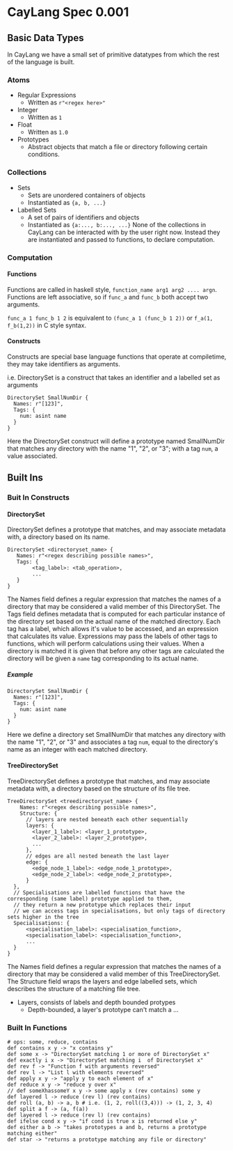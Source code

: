 # CayLang Spec 0.001

## Basic Data Types
In CayLang we have a small set of primitive datatypes from which the rest of the language is built.

### Atoms

* Regular Expressions
    * Written as `r"<regex here>"`
* Integer
    * Written as `1`
* Float
    * Written as `1.0`
* Prototypes
    * Abstract objects that match a file or directory following certain conditions.

### Collections

* Sets
    * Sets are unordered containers of objects
    * Instantiated as `{a, b, ...}`
* Labelled Sets
    * A set of pairs of identifiers and objects
    * Instantiated as `{a:..., b:..., ...}`
None of the collections in CayLang can be interacted with by the user right now.
Instead they are instantiated and passed to functions, to declare computation.

### Computation

#### Functions
Functions are called in haskell style, `function_name arg1 arg2 .... argn`.
Functions are left associative, so if `func_a` and `func_b` both accept two arguments.

`func_a 1 func_b 1 2` is equivalent to `(func_a 1 (func_b 1 2))` or `f_a(1, f_b(1,2))` in C style syntax.

#### Constructs
Constructs are special base language functions that operate at compiletime, they may take identifiers as arguments.

i.e. DirectorySet is a construct that takes an identifier and a labelled set as arguments
```
DirectorySet SmallNumDir {
  Names: r"[123]",
  Tags: {
    num: asint name
  }
}
```
Here the DirectorySet construct will define a prototype named SmallNumDir that matches any directory with the name "1", "2", or "3"; with a tag `num`, a value associated.


## Built Ins

### Buit In Constructs

#### DirectorySet
DirectorySet defines a prototype that matches, and may associate metadata with, a directory based on its name.
```
DirectorySet <directoryset_name> {
   Names: r"<regex describing possible names>",
   Tags: {
        <tag_label>: <tab_operation>,
        ...
   }
}
```
The Names field defines a regular expression that matches the names of a directory that may be considered a valid member of this DirectorySet.
The Tags field defines metadata that is computed for each particular instance of the directory set based on the actual name of the matched directory.
Each tag has a label, which allows it's value to be accessed, and an expression that calculates its value.
Expressions may pass the labels of other tags to functions, which will perform calculations using their values.
When a directory is matched it is given that before any other tags are calculated the directory will be given a `name` tag corresponding to its actual name.

##### Example
```
DirectorySet SmallNumDir {
  Names: r"[123]",
  Tags: {
    num: asint name
  }
}
```
Here we define a directory set SmallNumDir that matches any directory with the name "1", "2", or "3" and associates a tag `num`, equal to the directory's name as an integer with each matched directory.

#### TreeDirectorySet
TreeDirectorySet defines a prototype that matches, and may associate metadata with, a directory based on the structure of its file tree.
```
TreeDirectorySet <treedirectoryset_name> {
    Names: r"<regex describing possible names>",
    Structure: {
      // layers are nested beneath each other sequentially
      layers: {
        <layer_1_label>: <layer_1_prototype>,
        <layer_2_label>: <layer_2_prototype>,
        ...
      },
      // edges are all nested beneath the last layer
      edge: {
        <edge_node_1_label>: <edge_node_1_prototype>,
        <edge_node_2_label>: <edge_node_2_prototype>,
      }
  },
  // Specialisations are labelled functions that have the corresponding (same label) prototype applied to them,
  // they return a new prototype which replaces their input
  // we can access tags in specialisations, but only tags of directory sets higher in the tree
  Specialisations: {
      <specialisation_label>: <specialisation_function>,
      <specialisation_label>: <specialisation_function>,
      ...
  }
}
```
The Names field defines a regular expression that matches the names of a directory that may be considered a valid member of this TreeDirectorySet.
The Structure field wraps the layers and edge labelled sets, which describes the structure of a matching file tree.
* Layers, consists of labels and depth bounded protypes
    * Depth-bounded, a layer's prototype can't match a ...


### Built In Functions
```
# ops: some, reduce, contains
def contains x y -> "x contains y"
def some x -> "DirectorySet matching 1 or more of DirectorySet x"
def exactly i x -> "DirectorySet matching i  of DirectorySet x"
def rev f -> "Function f with arguments reversed"
def rev l -> "List l with elements reversed"
def apply x y -> "apply y to each element of x"
def reduce x y -> "reduce y over x"
// def someXhassomeY x y -> some apply x (rev contains) some y
def layered l -> reduce (rev l) (rev contains)
def roll (a, b) -> a, b # i.e. (1, 2, roll((3,4))) -> (1, 2, 3, 4)
def split a f -> (a, f(a))
def layered l -> reduce (rev l) (rev contains)
def ifelse cond x y -> "if cond is true x is returned else y"
def either a b -> "takes prototypes a and b, returns a prototype matching either"
def star -> "returns a prototype matching any file or directory"
```
